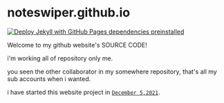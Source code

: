 # noteswiper.github.io

[![Deploy Jekyll with GitHub Pages dependencies preinstalled](https://github.com/NoteSwiper/noteswiper.github.io/actions/workflows/jekyll-gh-pages.yml/badge.svg?branch=main)](https://github.com/NoteSwiper/noteswiper.github.io/actions/workflows/jekyll-gh-pages.yml)

Welcome to my github website's SOURCE CODE!

i'm working all of repository only me.

you seen the other collaborator in my somewhere repository, that's all my sub accounts when i wanted.

i have started this website project in [`December 5,2021`](https://github.com/NoteSwiper/noteswiper.github.io/tree/edbb5b62a6464e7f6118f63e6842738e8101746f).